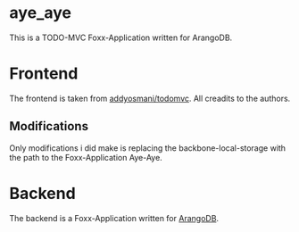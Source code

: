 aye_aye
=======

This is a TODO-MVC Foxx-Application written for ArangoDB.

# Frontend

The frontend is taken from [addyosmani/todomvc](https://github.com/addyosmani/todomvc/tree/gh-pages/architecture-examples/backbone/).
All creadits to the authors.

## Modifications

Only modifications i did make is replacing the backbone-local-storage with the path to the Foxx-Application Aye-Aye.

# Backend

The backend is a Foxx-Application written for [ArangoDB](https://github.com/triAGENS/ArangoDB).
